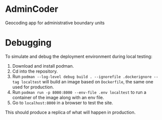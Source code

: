 # AdminCoder

Geocoding app for administrative boundary units


# Debugging

To simulate and debug the deployment environment during local testing: 

1. Download and install podman. 
2. Cd into the repository. 
3. Run `podman --log-level debug build . --ignorefile .dockerignore --tag localtest` will build an image based on `Dockerfile`, the same one used for production. 
4. Run `podman run -p 8000:8000 --env-file .env localtest` to run a container of the image along with an env file. 
5. Go to `localhost:8000` in a browser to test the site. 

This should produce a replica of what will happen in production. 
